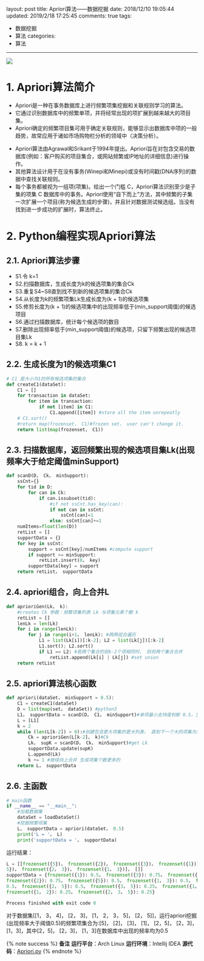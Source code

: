 layout: post
title: Apriori算法——数据挖掘
date: 2018/12/10 19:05:44
updated: 2019/2/18 17:25:45
comments: true
tags:
- 数据挖掘
- 算法
categories:
- 算法

---
<img src="https://eisenhao.coding.net/p/eisenhao/d/eisenhao/git/raw/master/uploads/DataMining_Apriori.png" class="full-image" />

# 1. Apriori算法简介
- Apriori是一种在事务数据库上进行频繁项集挖掘和关联规则学习的算法。
- 它通过识别数据库中的频繁单项，并将经常出现的项扩展到越来越大的项目集。
- Apriori确定的频繁项目集可用于确定关联规则，能够显示出数据库中项的一般趋势，故常应用于诸如市场购物栏分析的领域中（决策分析）。

<!-- more -->

- Apriori算法由Agrawal和Srikant于1994年提出。Apriori旨在对包含交易的数据库(例如：客户购买的项目集合，或网站频繁或IP地址的详细信息)进行操作。
- 其他算法设计用于在没有事务(Winepi和Minepi)或没有时间戳(DNA序列)的数据中查找关联规则。
- 每个事务都被视为一组项(项集)。给出一个门槛 C，Apriori算法识别至少是子集的项集 C 数据库中的事务。Apriori使用“自下而上”方法，其中频繁的子集一次扩展一个项目(称为候选生成的步骤)，并且针对数据测试候选组。当没有找到进一步成功的扩展时，算法终止。

# 2. Python编程实现Apriori算法
## 2.1. Apriori算法步骤
- S1.令 k=1
- S2.扫描数据库，生成长度为k的候选项集的集合Ck
- S3.重复S4~S8直到找不到新的候选项集的集合Ck
- S4.从长度为k的频繁项集Lk生成长度为(k + 1)的候选项集
- S5.修剪长度为(k + 1)的候选项集中的出现频率低于(min_support阈值)的候选项目
- S6.通过扫描数据库，统计每个候选项的数目
- S7.删除出现频率低于(min_support阈值)的候选项，只留下频繁出现的候选项目集Lk
- S8. k = k + 1

## 2.2. 生成长度为1的候选项集C1
```python
# C1 是大小为1的所有候选项集的集合
def createC1(dataSet):
    C1 = []
    for transaction in dataSet:
        for item in transaction:
            if not [item] in C1:
                C1.append([item]) #store all the item unrepeatly
    # C1.sort()
    #return map(frozenset， C1)#frozen set， user can't change it.
    return list(map(frozenset， C1))
```

## 2.3. 扫描数据库，返回频繁出现的候选项目集Lk(出现频率大于给定阈值minSupport)
```python
def scanD(D， Ck， minSupport):
    ssCnt={}
    for tid in D:
        for can in Ck:
            if can.issubset(tid):
                #if not ssCnt.has_key(can):
                if not can in ssCnt:
                    ssCnt[can]=1
                else: ssCnt[can]+=1
    numItems=float(len(D))
    retList = []
    supportData = {}
    for key in ssCnt:
        support = ssCnt[key]/numItems #compute support
        if support >= minSupport:
            retList.insert(0， key)
        supportData[key] = support
    return retList， supportData
```

## 2.4. apriori组合，向上合并L
```python
def aprioriGen(Lk， k):
    #creates Ck 参数：频繁项集列表 Lk 与项集元素个数 k
    retList = []
    lenLk = len(Lk)
    for i in range(lenLk):
        for j in range(i+1， lenLk): #两两组合遍历
            L1 = list(Lk[i])[:k-2]; L2 = list(Lk[j])[:k-2]
            L1.sort(); L2.sort()
            if L1 == L2: #若两个集合的前k-2个项相同时， 则将两个集合合并
                retList.append(Lk[i] | Lk[j]) #set union
    return retList
```

## 2.5. apriori算法核心函数
```python
def apriori(dataSet， minSupport = 0.5):
    C1 = createC1(dataSet)
    D = list(map(set， dataSet)) #python3
    L1， supportData = scanD(D， C1， minSupport)#单项最小支持度判断 0.5，生成L1
    L = [L1]
    k = 2
    while (len(L[k-2]) > 0):#创建包含更大项集的更大列表， 直到下一个大的项集为空
        Ck = aprioriGen(L[k-2]， k)#Ck
        Lk， supK = scanD(D， Ck， minSupport)#get Lk
        supportData.update(supK)
        L.append(Lk)
        k += 1 #继续向上合并 生成项集个数更多的
    return L， supportData
```

## 2.6. 主函数
```python
# main函数
if __name__ == "__main__":
    #加载数据集
    dataSet = loadDataSet()
    #挖掘频繁项集
    L， supportData = apriori(dataSet， 0.5)
    print('L = '， L)
    print('supportData = '， supportData)
```

运行结果：
```python
L = [[frozenset({5})， frozenset({2})， frozenset({3})， frozenset({1})]， [frozenset({2，
5})， frozenset({2， 3})， frozenset({1， 3})]， []]
supportData = {frozenset({1}): 0.5， frozenset({3}): 0.75， frozenset({4}): 0.25，
frozenset({2}): 0.75， frozenset({5}): 0.5， frozenset({1， 3}): 0.5， frozenset({2， 3}):
0.5， frozenset({2， 5}): 0.5， frozenset({3， 5}): 0.25， frozenset({1， 5}): 0.25，
frozenset({1， 2}): 0.25， frozenset({2， 3， 5}): 0.25}

Process finished with exit code 0
```
对于数据集[[1， 3， 4]， [2， 3]， [1， 2， 3， 5]， [2， 5]]，运行apriori挖掘(出现频率大于阈值0.5)的频繁项集合为:[5]， [2]，
[3]， [1]， [2，5]， [2，3]， [1，3]，其中[2，5]， [2，3]， [1，3]在数据库中出现的频率均为0.5

{% note success %}
**备注**
**运行平台**：Arch Linux
**运行环境**：Intellij IDEA
**源代码**：[Apriori.py](https://eisenhao.coding.net/p/eisenhao/d/eisenhao/git/raw/master/uploads/Apriori.py)
{% endnote %}

